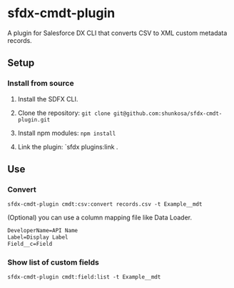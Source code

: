 # sfdx-cmdt-plugin

A plugin for Salesforce DX CLI that converts CSV to XML custom metadata records.

## Setup

### Install from source
1. Install the SDFX CLI.

2. Clone the repository: `git clone git@github.com:shunkosa/sfdx-cmdt-plugin.git`

3. Install npm modules: `npm install`

4. Link the plugin: `sfdx plugins:link .

## Use
### Convert
`sfdx-cmdt-plugin cmdt:csv:convert records.csv -t Example__mdt`

(Optional) you can use a column mapping file like Data Loader.
```mapping.txt
DeveloperName=API Name
Label=Display Label
Field__c=Field
```

### Show list of custom fields
`sfdx-cmdt-plugin cmdt:field:list -t Example__mdt`
